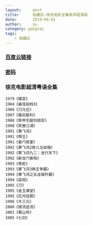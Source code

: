 ```yaml
---
layout:     post
title:      收藏区-徐克电影全集原声超清版
date:       2019-04-01
author:     yu
category: gangtai
tags:
    - 收藏区
---
```


### [百度云链接](https://mubu.com/doc/5TJwmuftR1)
### [密码](https://www.510ka.com/details/9QRI8H2V)
### 徐克电影超清粤语全集
```
1979《蝶变》
1984《最佳拍档3》
1986《刀马旦》
1987《最后胜利》
1988《铁甲无敌玛丽亚》
1990《笑傲江湖》
1991《黄飞鸿》
1991《棋王》
1991《豪门夜宴》
1992《黄飞鸿2男儿当自强》
1992《黄飞鸿九二：龙行天下》
1992《新龙门客栈》
1993《青蛇》
1993《黄飞鸿3狮王争霸》
1994《黄飞鸿之五龙城歼霸》
1994《梁祝》
1995《刀》
1995《金玉满堂》
1995《花月佳期》
1996《大三元》
2000《顺流逆流》
2001《蜀山传》
2005《七剑》
```
